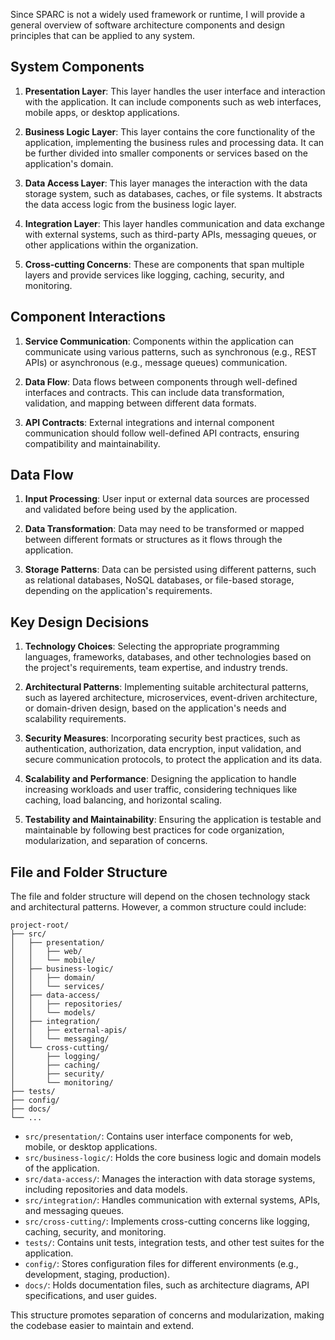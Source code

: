 Since SPARC is not a widely used framework or runtime, I will provide a general overview of software architecture components and design principles that can be applied to any system.

## System Components

1. **Presentation Layer**: This layer handles the user interface and interaction with the application. It can include components such as web interfaces, mobile apps, or desktop applications.

2. **Business Logic Layer**: This layer contains the core functionality of the application, implementing the business rules and processing data. It can be further divided into smaller components or services based on the application's domain.

3. **Data Access Layer**: This layer manages the interaction with the data storage system, such as databases, caches, or file systems. It abstracts the data access logic from the business logic layer.

4. **Integration Layer**: This layer handles communication and data exchange with external systems, such as third-party APIs, messaging queues, or other applications within the organization.

5. **Cross-cutting Concerns**: These are components that span multiple layers and provide services like logging, caching, security, and monitoring.

## Component Interactions

1. **Service Communication**: Components within the application can communicate using various patterns, such as synchronous (e.g., REST APIs) or asynchronous (e.g., message queues) communication.

2. **Data Flow**: Data flows between components through well-defined interfaces and contracts. This can include data transformation, validation, and mapping between different data formats.

3. **API Contracts**: External integrations and internal component communication should follow well-defined API contracts, ensuring compatibility and maintainability.

## Data Flow

1. **Input Processing**: User input or external data sources are processed and validated before being used by the application.

2. **Data Transformation**: Data may need to be transformed or mapped between different formats or structures as it flows through the application.

3. **Storage Patterns**: Data can be persisted using different patterns, such as relational databases, NoSQL databases, or file-based storage, depending on the application's requirements.

## Key Design Decisions

1. **Technology Choices**: Selecting the appropriate programming languages, frameworks, databases, and other technologies based on the project's requirements, team expertise, and industry trends.

2. **Architectural Patterns**: Implementing suitable architectural patterns, such as layered architecture, microservices, event-driven architecture, or domain-driven design, based on the application's needs and scalability requirements.

3. **Security Measures**: Incorporating security best practices, such as authentication, authorization, data encryption, input validation, and secure communication protocols, to protect the application and its data.

4. **Scalability and Performance**: Designing the application to handle increasing workloads and user traffic, considering techniques like caching, load balancing, and horizontal scaling.

5. **Testability and Maintainability**: Ensuring the application is testable and maintainable by following best practices for code organization, modularization, and separation of concerns.

## File and Folder Structure

The file and folder structure will depend on the chosen technology stack and architectural patterns. However, a common structure could include:

```
project-root/
├── src/
│   ├── presentation/
│   │   ├── web/
│   │   └── mobile/
│   ├── business-logic/
│   │   ├── domain/
│   │   └── services/
│   ├── data-access/
│   │   ├── repositories/
│   │   └── models/
│   ├── integration/
│   │   ├── external-apis/
│   │   └── messaging/
│   └── cross-cutting/
│       ├── logging/
│       ├── caching/
│       ├── security/
│       └── monitoring/
├── tests/
├── config/
├── docs/
└── ...
```

- `src/presentation/`: Contains user interface components for web, mobile, or desktop applications.
- `src/business-logic/`: Holds the core business logic and domain models of the application.
- `src/data-access/`: Manages the interaction with data storage systems, including repositories and data models.
- `src/integration/`: Handles communication with external systems, APIs, and messaging queues.
- `src/cross-cutting/`: Implements cross-cutting concerns like logging, caching, security, and monitoring.
- `tests/`: Contains unit tests, integration tests, and other test suites for the application.
- `config/`: Stores configuration files for different environments (e.g., development, staging, production).
- `docs/`: Holds documentation files, such as architecture diagrams, API specifications, and user guides.

This structure promotes separation of concerns and modularization, making the codebase easier to maintain and extend.